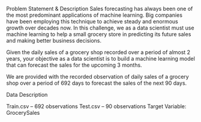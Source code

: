 Problem Statement & Description
Sales forecasting has always been one of the most predominant applications of machine learning. Big companies have been employing this technique to achieve steady and enormous growth over decades now. In this challenge, we as a data scientist must use machine learning to help a small grocery store in predicting its future sales and making better business decisions.

Given the daily sales of a grocery shop recorded over a period of almost 2 years, your objective as a data scientist is to build a machine learning model that can forecast the sales for the upcoming 3 months.

We are provided with the recorded observation of daily sales of a grocery shop over a period of 692 days to forecast the sales of the next 90 days.

Data Description

Train.csv – 692 observations
Test.csv – 90 observations
Target Variable: GrocerySales
